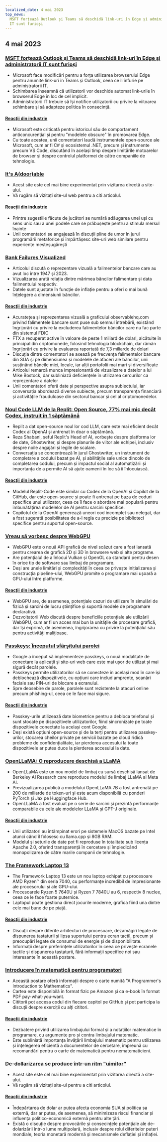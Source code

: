 ```yaml
---
localized_date: 4 mai 2023
top_news:
  MSFT forțează Outlook și Teams să deschidă link-uri în Edge și administratorii
  IT sunt furioși
---
```




## 4 mai 2023

### [MSFT forțează Outlook și Teams să deschidă link-uri în Edge și administratorii IT sunt furioși](https://www.theverge.com/2023/5/3/23709297/microsoft-edge-force-outlook-teams-web-links-open)

- Microsoft face modificări pentru a forța utilizarea browserului Edge pentru anumite link-uri în Teams și Outlook, ceea ce îi înfurie pe administratorii IT.
- Schimbarea înseamnă că utilizatorii vor deschide automat link-urile în browserul Edge în loc de cel implicit.
- Administratorii IT trebuie să își notifice utilizatorii cu privire la viitoarea schimbare și să adapteze politica în consecință.

#### [Reacții din industrie](http://news.ycombinator.com/item?id=35800158)

- Microsoft este criticată pentru istoricul său de comportament anticoncurențial și pentru "modelele obscure" în promovarea Edge.
- Cu toate acestea, unii comentatori laudă instrumentele open-source ale Microsoft, cum ar fi C# și ecosistemul .NET, precum și instrumente precum VS Code, discutând în același timp despre limitările motoarelor de browser și despre controlul platformei de către companiile de tehnologie.

### [It's A(door)able](https://ncase.me/door/)

- Acest site este cel mai bine experimentat prin vizitarea directă a site-ului.
- Vă rugăm să vizitați site-ul web pentru a citi articolul.

#### [Reacții din industrie](http://news.ycombinator.com/item?id=35800492)

- Printre sugestiile făcute de jucători se numără adăugarea unei uși cu sens unic sau a unei podele care se prăbușește pentru a stimula mersul înainte
- Unii comentatori se angajează în discuții pline de umor în jurul programării metaforice și împărtășesc site-uri web similare pentru experiențe meșteșugărești

### [Bank Failures Visualized](https://observablehq.com/@mbostock/bank-failures)

- Articolul discută o reprezentare vizuală a falimentelor bancare care au avut loc între 1947 și 2023.
- Vizualizarea arată relația dintre mărimea băncilor falimentare și data falimentului respectiv.
- Datele sunt ajustate în funcție de inflație pentru a oferi o mai bună înțelegere a dimensiunii băncilor.

#### [Reacții din industrie](http://news.ycombinator.com/item?id=35795975)

- Acuratețea și reprezentarea vizuală a graficului observablehq.com privind falimentele bancare sunt puse sub semnul întrebării, existând îngrijorări cu privire la excluderea falimentelor băncilor care nu fac parte din sistemul FDIC
- FTX a recuperat active în valoare de peste 1 miliard de dolari, alcătuite în principal din criptomonede, folosind tehnologia blockchain, dar rămân îngrijorări cu privire la evaluarea raportată de 7,3 miliarde de dolari
- Discuția dintre comentatori se axează pe frecvența falimentelor bancare din SUA și pe dimensiunea și modelele de afaceri ale băncilor, unii susținând băncile mici, locale, iar alții portofolii mai mari și diversificate
- Articolul remarcă munca impresionantă de vizualizare a datelor a lui Mike Bostock, dar subliniază deficiențele în utilizarea cercurilor ca reprezentare a datelor
- Unii comentatori oferă date și perspective asupra subiectului, iar conversația abordează diverse subiecte, precum transparența financiară și activitățile frauduloase din sectorul bancar și cel al criptomonedelor.

### [Noul Code LLM de la Replit: Open Source, 77% mai mic decât Codex, instruit în 1 săptămână](https://www.latent.space/p/reza-shabani#details)

- Replit a dat open-source noul lor cod LLM, care este mai eficient decât Codex al OpenAI și antrenat în doar o săptămână.
- Reza Shabani, șeful Replit's Head of AI, vorbește despre platforma lor de date, Ghostwriter, și despre planurile de viitor ale echipei, inclusiv despre noile angajări și legile de scalare.
- Conversația se concentrează în jurul Ghostwriter, un instrument de completare a codului bazat pe AI, și abilitățile sale unice dincolo de completarea codului, precum și impactul social al automatizării și importanța de a permite AI să ajute oamenii în loc să îi înlocuiască.

#### [Reacții din industrie](http://news.ycombinator.com/item?id=35803435)

- Modelul Replit-Code este similar cu Codex de la OpenAI și Copilot de la GitHub, dar este open-source și poate fi antrenat pe baza de coduri specifice unui utilizator, ceea ce îl face o abordare mai populară pentru îmbunătățirea modelelor de AI pentru sarcini specifice.
- Copilotul de la OpenAI generează uneori cod incomplet sau nelegat, dar a fost sugerată posibilitatea de a-l regla cu precizie pe biblioteci specifice pentru suportul open-source.

### [Vreau să vorbesc despre WebGPU](https://cohost.org/mcc/post/1406157-i-want-to-talk-about-webgpu)

- WebGPU este o nouă API grafică de nivel scăzut care a fost lansată pentru crearea de grafică 2D și 3D în browsere web și alte programe.
- Are potențialul de a înlocui Vulkan și OpenGL ca standard pentru desen în orice tip de software sau limbaj de programare.
- Deși are unele limitări și complexități în ceea ce privește inițializarea și construcția pipeline-ului, WebGPU promite o programare mai ușoară a GPU-ului între platforme.

#### [Reacții din industrie](http://news.ycombinator.com/item?id=35800988)

- WebGPU are, de asemenea, potențiale cazuri de utilizare în simulări de fizică și sarcini de lucru științifice și suportă modele de programare declarativă.
- Dezvoltatorii Web discută despre beneficiile potențiale ale utilizării WebGPU, cum ar fi un acces mai bun la unitățile de procesare grafică, dar își exprimă, de asemenea, îngrijorarea cu privire la potențialul său pentru activități malițioase.

### [Passkeys: Începutul sfârșitului parolei](https://blog.google/technology/safety-security/the-beginning-of-the-end-of-the-password/)

- Google a început să implementeze passkeys, o nouă modalitate de conectare la aplicații și site-uri web care este mai ușor de utilizat și mai sigură decât parolele.
- Passkeys permite utilizatorilor să se conecteze în același mod în care își deblochează dispozitivele, cu opțiuni care includ amprente, scanări faciale sau PIN-uri de blocare a ecranului.
- Spre deosebire de parole, parolele sunt rezistente la atacuri online precum phishing-ul, ceea ce le face mai sigure.

#### [Reacții din industrie](http://news.ycombinator.com/item?id=35801392)

- Passkey-urile utilizează date biometrice pentru a debloca telefonul și sunt stocate pe dispozitivele utilizatorilor, fiind sincronizate pe toate dispozitivele conectate la același cont Google.
- Deși există opțiuni open-source și de la terți pentru utilizarea passkey-urilor, stocarea cheilor private pe servicii bazate pe cloud ridică probleme de confidențialitate, iar pierderea accesului la toate dispozitivele ar putea duce la pierderea accesului la date.

### [OpenLLaMA: O reproducere deschisă a LLaMA](https://github.com/openlm-research/open_llama)

- OpenLLaMA este un nou model de limbaj cu sursă deschisă lansat de Berkeley AI Research care reproduce modelul de limbaj LLaMA al Meta AI.
- Previzualizarea publică a modelului OpenLLaMA 7B a fost antrenată pe 200 de miliarde de token-uri și este acum disponibilă cu ponderi PyTorch și Jax pe Huggingface Hub.
- OpenLLaMA a fost evaluat pe o serie de sarcini și prezintă performanțe comparabile cu cele ale modelelor LLaMA și GPT-J originale.

#### [Reacții din industrie](http://news.ycombinator.com/item?id=35798888)

- Unii utilizatori au întâmpinat erori pe sistemele MacOS bazate pe Intel atunci când îl folosesc cu llama.cpp și 8GB RAM.
- Modelul și seturile de date pot fi reproduse în totalitate sub licența Apache 2.0, oferind transparență în cercetare și împiedicând monopolizarea de către marile companii de tehnologie.

### [The Framework Laptop 13](https://frame.work/blog/announcing-the-framework-laptop-13-powered-by-amd-ryzen)

- The Framework Laptop 13 este un nou laptop echipat cu procesoare AMD Ryzen™ din seria 7040, cu performanțe incredibil de impresionante ale procesorului și ale GPU-ului.
- Procesoarele Ryzen 5 7640U și Ryzen 7 7840U au 6, respectiv 8 nuclee, ceea ce le face foarte puternice.
- Laptopul poate gestiona direct jocurile moderne, grafica fiind una dintre cele mai bune de pe piață.

#### [Reacții din industrie](http://news.ycombinator.com/item?id=35802210)

- Discuții despre diferite arhitecturi de procesoare, dezamăgiri legate de dispunerea tastaturii și lipsa suportului pentru ecran tactil, precum și preocupări legate de consumul de energie și de disponibilitate.
- Informații despre preferințele utilizatorilor în ceea ce privește ecranele tactile și dispunerea tastaturii, fără informații specifice noi sau interesante în această postare.

### [Introducere în matematică pentru programatori](https://pimbook.org)

- Această postare oferă informații despre o carte numită "A Programmer's Introduction to Mathematics".
- Cartea este disponibilă în format fizic pe Amazon și ca e-book în format PDF pay-what-you-want.
- Cititorii pot accesa codul din fiecare capitol pe GitHub și pot participa la discuții despre exerciții cu alți cititori.

#### [Reacții din industrie](http://news.ycombinator.com/item?id=35800136)

- Dezbatere privind utilizarea limbajului formal și a notațiilor matematice în programare, cu argumente pro și contra limbajului matematic.
- Este subliniată importanța învățării limbajului matematic pentru utilizarea și înțelegerea eficientă a documentelor de cercetare, împreună cu recomandări pentru o carte de matematică pentru nematematicieni.

### [De-dollarizarea se produce într-un ritm "uimitor"](https://www.bloomberg.com/news/articles/2023-04-18/de-dollarization-is-happening-at-a-stunning-pace-jen-says)

- Acest site este cel mai bine experimentat prin vizitarea directă a site-ului.
- Vă rugăm să vizitați site-ul pentru a citi articolul.

#### [Reacții din industrie](http://news.ycombinator.com/item?id=35796915)

- Îndepărtarea de dolar ar putea afecta economia SUA și politica sa externă, dar ar putea, de asemenea, să minimizeze riscul financiar și influența politico-economică externă pentru alte țări.
- Există o discuție despre provocările și consecințele potențiale ale de-dolarizării într-o lume multipolară, inclusiv despre rolul diferitelor puteri mondiale, teoria monetară modernă și mecanismele deflației și inflației.


